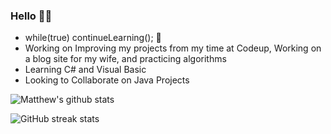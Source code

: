 ### Hello 👋🏼
- while(true) continueLearning(); 🧠                                  
- Working on Improving my projects from my time at Codeup, Working on a blog site for my wife, and practicing algorithms  
- Learning C# and Visual Basic
- Looking to Collaborate on Java Projects   
                                                                         
![Matthew's github stats](https://github-readme-stats.vercel.app/api?username=Mdbaker19&show_icons=true&theme=radical)   

![GitHub streak stats](https://github-readme-streak-stats.herokuapp.com/?user=Mdbaker19)
